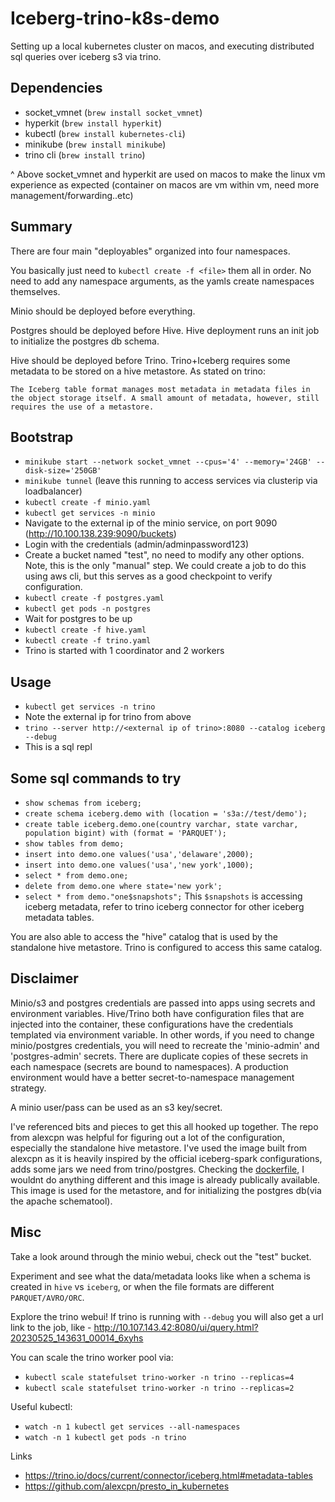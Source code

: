 # Iceberg-trino-k8s-demo
Setting up a local kubernetes cluster on macos,
and executing distributed sql queries over iceberg s3 via trino.

## Dependencies
- socket_vmnet (`brew install socket_vmnet`)
- hyperkit (`brew install hyperkit`)
- kubectl (`brew install kubernetes-cli`)
- minikube (`brew install minikube`)
- trino cli (`brew install trino`)

^ Above socket_vmnet and hyperkit are used on macos to make the linux vm experience as expected (container on macos are vm within vm, need more management/forwarding..etc)

## Summary

There are four main "deployables" organized into four namespaces.

You basically just need to `kubectl create -f <file>` them all in order. No need to add any namespace arguments, as the yamls create namespaces themselves.

Minio should be deployed before everything.

Postgres should be deployed before Hive. Hive deployment runs an init job to initialize the postgres db schema.

Hive should be deployed before Trino. Trino+Iceberg requires some metadata to be stored on a hive metastore.
As stated on trino:

```
The Iceberg table format manages most metadata in metadata files in the object storage itself. A small amount of metadata, however, still requires the use of a metastore.
```

## Bootstrap
- `minikube start --network socket_vmnet --cpus='4' --memory='24GB' --disk-size='250GB'`
- `minikube tunnel` (leave this running to access services via clusterip via loadbalancer)
- `kubectl create -f minio.yaml`
- `kubectl get services -n minio`
- Navigate to the external ip of the minio service, on port 9090  (http://10.100.138.239:9090/buckets)
- Login with the credentials (admin/adminpassword123)
- Create a bucket named "test", no need to modify any other options. Note, this is the only "manual" step. We could create a job to do this using aws cli, but this serves as a good checkpoint to verify configuration.
- `kubectl create -f postgres.yaml`
- `kubectl get pods -n postgres`
- Wait for postgres to be up
- `kubectl create -f hive.yaml`
- `kubectl create -f trino.yaml`
- Trino is started with 1 coordinator and 2 workers

## Usage
- `kubectl get services -n trino`
- Note the external ip for trino from above
- `trino --server http://<external ip of trino>:8080 --catalog iceberg --debug`
- This is a sql repl

## Some sql commands to try
- `show schemas from iceberg;`
- `create schema iceberg.demo with (location = 's3a://test/demo');`
- `create table iceberg.demo.one(country varchar, state varchar, population bigint) with (format = 'PARQUET');`
- `show tables from demo;`
- `insert into demo.one values('usa','delaware',2000);`
- `insert into demo.one values('usa','new york',1000);`
- `select * from demo.one;`
- `delete from demo.one where state='new york';`
- `select * from demo."one$snapshots";` This `$snapshots` is accessing iceberg metadata, refer to trino iceberg connector for other iceberg metadata tables.

You are also able to access the "hive" catalog that is used by the standalone hive metastore. Trino is configured to access this same catalog.


## Disclaimer
Minio/s3 and postgres credentials are passed into apps using secrets and environment variables.
Hive/Trino both have configuration files that are injected into the container, these configurations have the credentials templated via environment variable.
In other words, if you need to change minio/postgres credentials, you will need to recreate the 'minio-admin' and 'postgres-admin' secrets.
There are duplicate copies of these secrets in each namespace (secrets are bound to namespaces).
A production environment would have a better secret-to-namespace management strategy.

A minio user/pass can be used as an s3 key/secret.

I've referenced bits and pieces to get this all hooked up together.
The repo from alexcpn was helpful for figuring out a lot of the configuration, especially the standalone hive metastore.
I've used the image built from alexcpn as it is heavily inspired by the official iceberg-spark configurations, adds some jars we need from trino/postgres.
Checking the [dockerfile](https://github.com/alexcpn/presto_in_kubernetes/blob/main/hive/Dockerfile), I wouldnt do anything different and this image is already publically available.
This image is used for the metastore, and for initializing the postgres db(via the apache schematool).

## Misc

Take a look around through the minio webui, check out the "test" bucket.

Experiment and see what the data/metadata looks like when a schema is created in  `hive` vs `iceberg`, or when the file formats are different `PARQUET/AVRO/ORC`.

Explore the trino webui!
If trino is running with `--debug` you will also get a url link to the job, like - http://10.107.143.42:8080/ui/query.html?20230525_143631_00014_6xyhs

You can scale the trino worker pool via:
- `kubectl scale statefulset trino-worker -n trino --replicas=4`
- `kubectl scale statefulset trino-worker -n trino --replicas=2`

Useful kubectl:
- `watch -n 1 kubectl get services --all-namespaces`
- `watch -n 1 kubectl get pods -n trino`


Links
- https://trino.io/docs/current/connector/iceberg.html#metadata-tables
- https://github.com/alexcpn/presto_in_kubernetes